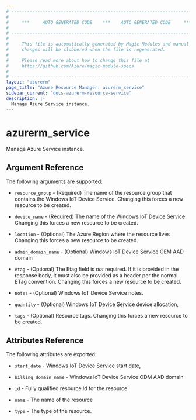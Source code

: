 ```yaml
---
# ----------------------------------------------------------------------------
#
#     ***     AUTO GENERATED CODE    ***    AUTO GENERATED CODE     ***
#
# ----------------------------------------------------------------------------
#
#     This file is automatically generated by Magic Modules and manual
#     changes will be clobbered when the file is regenerated.
#
#     Please read more about how to change this file at
#     https://github.com/Azure/magic-module-specs
#
# ----------------------------------------------------------------------------
layout: "azurerm"
page_title: "Azure Resource Manager: azurerm_service"
sidebar_current: "docs-azurerm-resource-service"
description: |-
  Manage Azure Service instance.
---
```


# azurerm_service

Manage Azure Service instance.


## Argument Reference

The following arguments are supported:

* `resource_group` - (Required) The name of the resource group that contains the Windows IoT Device Service. Changing this forces a new resource to be created.

* `device_name` - (Required) The name of the Windows IoT Device Service. Changing this forces a new resource to be created.

* `location` - (Optional) The Azure Region where the resource lives Changing this forces a new resource to be created.

* `admin_domain_name` - (Optional) Windows IoT Device Service OEM AAD domain

* `etag` - (Optional) The Etag field is *not* required. If it is provided in the response body, it must also be provided as a header per the normal ETag convention. Changing this forces a new resource to be created.

* `notes` - (Optional) Windows IoT Device Service notes.

* `quantity` - (Optional) Windows IoT Device Service device allocation,

* `tags` - (Optional) Resource tags. Changing this forces a new resource to be created.

## Attributes Reference

The following attributes are exported:

* `start_date` - Windows IoT Device Service start date,

* `billing_domain_name` - Windows IoT Device Service ODM AAD domain

* `id` - Fully qualified resource Id for the resource

* `name` - The name of the resource

* `type` - The type of the resource.
